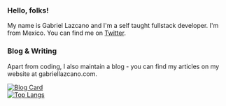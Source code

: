 ### Hello, folks! 

My name is Gabriel Lazcano and I'm a self taught fullstack developer. I'm from Mexico.  You can find me on [Twitter](https://www.twitter.com/DatsGabs).

### Blog & Writing
Apart from coding, I also maintain a blog - you can find my articles on my website at gabriellazcano.com.

[![Blog Card](https://github-readme-stats.vercel.app/api/pin/?username=datsgabs&repo=datsgabs.github.io&theme=dark)](https://github.com/DatsGabs/datsgabs.github.io)\
[![Top Langs](https://github-readme-stats.vercel.app/api/top-langs/?username=datsgabs&layout=compact&theme=dark)](https://github.com/DatsGabs)
